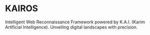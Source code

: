 # KAIROS
Intelligent Web Reconnaissance Framework powered by K.A.I. (Karim Artificial Intelligence). Unveiling digital landscapes with precision.
